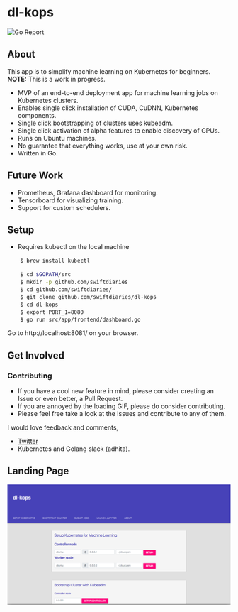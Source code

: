 dl-kops
=======

<p align="left">
<img src="https://goreportcard.com/badge/github.com/swiftdiaries/dl-kops" alt="Go Report">
</p>

About
-----------
This app is to simplify machine learning on Kubernetes for beginners. **NOTE:** This is a work in progress. 

* MVP of an end-to-end deployment app for machine learning jobs on Kubernetes clusters.
* Enables single click installation of CUDA, CuDNN, Kubernetes components.
* Single click bootstrapping of clusters uses kubeadm.
* Single click activation of alpha features to enable discovery of GPUs.
* Runs on Ubuntu machines.
* No guarantee that everything works, use at your own risk.
* Written in Go.


Future Work
-----------
* Prometheus, Grafana dashboard for monitoring.
* Tensorboard for visualizing training.
* Support for custom schedulers.


Setup
-----
* Requires kubectl on the local machine

```bash
    $ brew install kubectl
```

```bash
    $ cd $GOPATH/src
    $ mkdir -p github.com/swiftdiaries
    $ cd github.com/swiftdiaries/
    $ git clone github.com/swiftdiaries/dl-kops
    $ cd dl-kops
    $ export PORT_1=8080
    $ go run src/app/frontend/dashboard.go
``` 

Go to http://localhost:8081/ on your browser.

Get Involved
------------

### Contributing
* If you have a cool new feature in mind, please consider creating an Issue or even better, a Pull Request.
* If you are annoyed by the loading GIF, please do consider contributing.
* Please feel free take a look at the Issues and contribute to any of them. 

I would love feedback and comments,
* [Twitter](https://twitter.com/adhitadselvaraj)
* Kubernetes and Golang slack (adhita). 

Landing Page
------------
![Landing Page](landingpage.png) <br>     
